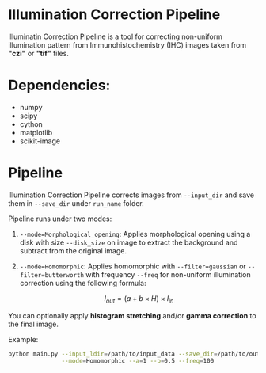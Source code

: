 # Illumination Correction Pipeline

Illuminatin Correction Pipeline is a tool for correcting non-uniform illumination pattern from Immunohistochemistry (IHC) images taken from __"czi"__ or __"tif"__ files.

# Dependencies:

* numpy
* scipy
* cython
* matplotlib
* scikit-image

# Pipeline
Illumination Correction Pipeline corrects images from `--input_dir` and save them in `--save_dir` under `run_name` folder.

Pipeline runs under two modes:
1. `--mode=Morphological_opening`: Applies morphological opening using a disk with size `--disk_size` on image to extract 
the background and subtract from the original image.
2. `--mode=Homomorphic`: Applies homomorphic with `--filter=gaussian` or `--filter=butterworth` with frequency `--freq`
for non-uniform illumination correction using the following formula:

    $$I_{out} = (a + b \times H) \times I_{in}$$

You can optionally apply __histogram stretching__ and/or __gamma correction__ to the final image.
    
Example:
```bash
python main.py --input_ldir=/path/to/input_data --save_dir=/path/to/output \
               --mode=Homomorphic --a=1 --b=0.5 --freq=100

```
